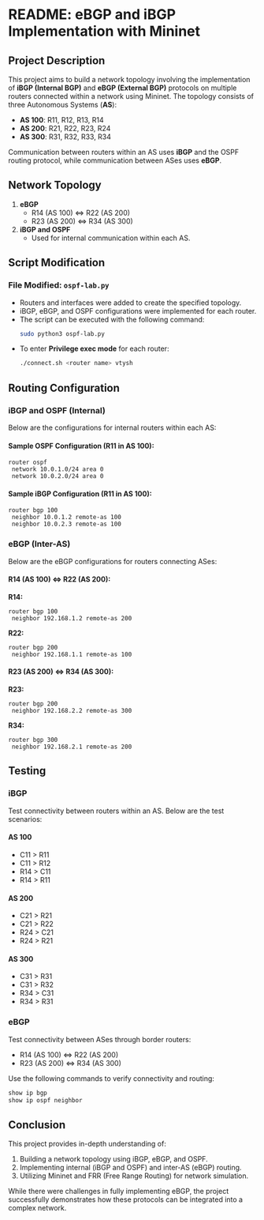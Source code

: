 # README: eBGP and iBGP Implementation with Mininet

## Project Description
This project aims to build a network topology involving the implementation of **iBGP (Internal BGP)** and **eBGP (External BGP)** protocols on multiple routers connected within a network using Mininet. The topology consists of three Autonomous Systems (**AS**):

- **AS 100**: R11, R12, R13, R14
- **AS 200**: R21, R22, R23, R24
- **AS 300**: R31, R32, R33, R34

Communication between routers within an AS uses **iBGP** and the OSPF routing protocol, while communication between ASes uses **eBGP**.

## Network Topology
1. **eBGP**
   - R14 (AS 100) ⇔ R22 (AS 200)
   - R23 (AS 200) ⇔ R34 (AS 300)
2. **iBGP and OSPF**
   - Used for internal communication within each AS.

## Script Modification
### File Modified: `ospf-lab.py`
- Routers and interfaces were added to create the specified topology.
- iBGP, eBGP, and OSPF configurations were implemented for each router.
- The script can be executed with the following command:
  ```bash
  sudo python3 ospf-lab.py
  ```
- To enter **Privilege exec mode** for each router:
  ```bash
  ./connect.sh <router name> vtysh
  ```

## Routing Configuration
### iBGP and OSPF (Internal)
Below are the configurations for internal routers within each AS:

#### **Sample OSPF Configuration (R11 in AS 100):**
```
router ospf
 network 10.0.1.0/24 area 0
 network 10.0.2.0/24 area 0
```

#### **Sample iBGP Configuration (R11 in AS 100):**
```
router bgp 100
 neighbor 10.0.1.2 remote-as 100
 neighbor 10.0.2.3 remote-as 100
```

### eBGP (Inter-AS)
Below are the eBGP configurations for routers connecting ASes:

#### **R14 (AS 100) ⇔ R22 (AS 200):**
**R14:**
```
router bgp 100
 neighbor 192.168.1.2 remote-as 200
```
**R22:**
```
router bgp 200
 neighbor 192.168.1.1 remote-as 100
```

#### **R23 (AS 200) ⇔ R34 (AS 300):**
**R23:**
```
router bgp 200
 neighbor 192.168.2.2 remote-as 300
```
**R34:**
```
router bgp 300
 neighbor 192.168.2.1 remote-as 200
```

## Testing
### iBGP
Test connectivity between routers within an AS. Below are the test scenarios:

#### **AS 100**
- C11 > R11
- C11 > R12
- R14 > C11
- R14 > R11

#### **AS 200**
- C21 > R21
- C21 > R22
- R24 > C21
- R24 > R21

#### **AS 300**
- C31 > R31
- C31 > R32
- R34 > C31
- R34 > R31

### eBGP
Test connectivity between ASes through border routers:
- R14 (AS 100) ⇔ R22 (AS 200)
- R23 (AS 200) ⇔ R34 (AS 300)

Use the following commands to verify connectivity and routing:
```bash
show ip bgp
show ip ospf neighbor
```

## Conclusion
This project provides in-depth understanding of:
1. Building a network topology using iBGP, eBGP, and OSPF.
2. Implementing internal (iBGP and OSPF) and inter-AS (eBGP) routing.
3. Utilizing Mininet and FRR (Free Range Routing) for network simulation.

While there were challenges in fully implementing eBGP, the project successfully demonstrates how these protocols can be integrated into a complex network.

